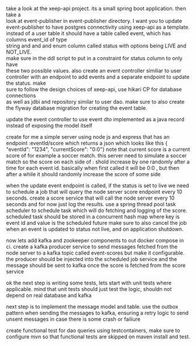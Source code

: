 take a look at the xeep-api project. its a small spring boot application. then take a  
look at event-publisher in event-publisher directory. I want you to update             
event-publisher to have postgres connectivity using xeep-api as a template. instead of 
a user table it should have a table called event, which has columns event_id of type  
string and and and enum column called status with options being LIVE and NOT_LIVE.     
make sure in the ddl script to put in a constraint for status column to only have      
these two possible values. also create an event controller similiar to user controller 
with an endpoint to add events and a separate endpoint to update the status. make     
sure to follow the design choices of xeep-api, use hikari CP for database connections  
as well as jdbi and repository similar to user dao. make sure to also create the
flyway database migration for creating the event table.


update the event controller to use event dto implemented as a java record instead of
exposing the model itself


create for me a simple server using node js and express that has an endpoint :eventId/score which returns a json which looks like this
{ "eventId": "1234", "currentScore": "0:0"}  note that current score is a current score of for example a soccer match. this 
server need to simulate a soccer match so the score on each side of : shold increase
by one randomly after a time for each event id. basically when first called it will
be 0:0 , but then after a while it should randomly increase the score of some side


when the update event endpoint is called, if the status is set to live we need
to schedule a job that will query the node server score endpoint every 10 seconds.
create a score service that will call the node server every 10 seconds and for now just log the results.
use a spring thread pool task scheduler to schedule task which will do fetching and logging of the score.
scheduled task should be stored in a concurrent hash map where key is event id and value is the scheduled future
make sure to also cancel the job when an event is updated to status not live, and on application shutdown.

now lets add kafka and zookeeper components to out docker compose in ci. create a kafka producer service to send
messages fetched from the node server to a kafka topic called event-scores but make it configurable.
the producer should be injected into the scheduled job service and the message should be sent to kafka once
the score is fetched from the score service

ok the next step is writing some tests, lets start with unit tests where applicable.
mind that unit tests should just test the logic, shouldn not depend on real database
and kafka

next step is to implement the message model and table. use the outbox pattern when 
sending the messages to kafka, ensuring a retry logic to send unsent messages in case 
there is some crash or failiure

create functional test for dao queries using testcontainers, make sure to configure mvn so that functional tests are skipped
on maven install and test.